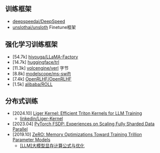 


## 训练框架

- [deepspeedai/DeepSpeed](https://github.com/deepspeedai/DeepSpeed)
- [unslothai/unsloth](https://github.com/unslothai/unsloth) Finetune框架


## 强化学习训练框架

- [54.7k] [hiyouga/LLaMA-Factory](https://github.com/hiyouga/LLaMA-Factory)
- [14.7k] [huggingface/trl](https://github.com/huggingface/trl)
- [11.3k] [volcengine/verl](https://github.com/volcengine/verl) 字节
- [8.8k] [modelscope/ms-swift](https://github.com/modelscope/ms-swift) 
- [7.4k] [OpenRLHF/OpenRLHF](https://github.com/OpenRLHF/OpenRLHF) 
- [1.5k] [alibaba/ROLL](https://github.com/alibaba/ROLL)

## 分布式训练

- [2024.10] [Liger Kernel: Efficient Triton Kernels for LLM Training](https://arxiv.org/abs/2410.10989)
    - [linkedin/Liger-Kernel](https://github.com/linkedin/Liger-Kernel) 
- [2023.04] [PyTorch FSDP: Experiences on Scaling Fully Sharded Data Parallel](https://arxiv.org/abs/2304.11277)
- [2019.10] [ZeRO: Memory Optimizations Toward Training Trillion Parameter Models](https://arxiv.org/abs/1910.02054)
    - [[LLM]大模型显存计算公式与优化](https://zhuanlan.zhihu.com/p/687226668)

